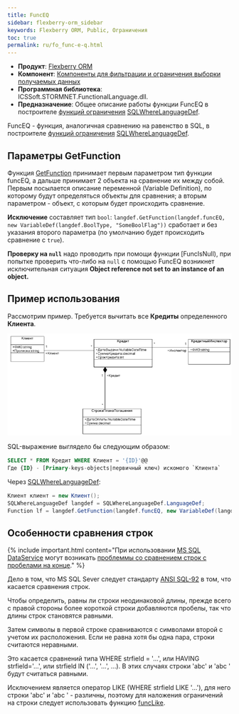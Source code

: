 ```yaml
---
title: FuncEQ
sidebar: flexberry-orm_sidebar
keywords: Flexberry ORM, Public, Ограничения
toc: true
permalink: ru/fo_func-e-q.html
---
```

* **Продукт**: [Flexberry ORM](fo_flexberry-o-r-m.html)
* **Компонент**: [Компоненты для фильтрации и ограничения выборки получаемых данных](fo_limitation.html)
* **Программная библиотека**: ICSSoft.STORMNET.FunctionalLanguage.dll.
* **Предназначение**: Общее описание работы функции FuncEQ в построителе [функций ограничения](fo_limit-function.html) [SQLWhereLanguageDef](fo_function-list.html).

FuncEQ - функция, аналогичная сравнению на равенство в SQL, в построителе [функций ограничения](fo_limit-function.html) [SQLWhereLanguageDef](fo_function-list.html).

## Параметры GetFunction

Функция [GetFunction](fo_function-list.html) принимает первым параметром тип функции funcEQ, а дальше принимает 2 объекта на сравнение их между собой. Первым посылается описание переменной (Variable Definition), по которому будут определяться объекты для сравнения; а вторым параметром - объект, с которым будет происходить сравнение.

**Исключение** составляет тип `bool`: `langdef.GetFunction(langdef.funcEQ, new VariableDef(langdef.BoolType, "SomeBoolFlag"))` сработает и без указания второго параметра (по умолчанию будет происходить сравнение с `true`).

**Проверку на `null`** надо проводить при помощи функции [FuncIsNull), при попытке проверить что-либо на `null` с помощью FuncEQ возникнет исключительная ситуация **Object reference not set to an instance of an object.**

## Пример использования

Рассмотрим пример. Требуется вычитать все **Кредиты** определенного **Клиента**.

![](/images/pages/products/flexberry-orm/func-e-q/filterexdiagram.png)

SQL-выражение выглядело бы следующим образом:

```sql
SELECT * FROM Кредит WHERE Клиент = '{ID}'@@
Где {ID} - [Primary-keys-objects|первичный ключ) искомого `Клиента`
```

Через [SQLWhereLanguageDef](fo_function-list.html):

```cs   
Клиент клиент = new Клиент();
SQLWhereLanguageDef langdef = SQLWhereLanguageDef.LanguageDef;
Function lf = langdef.GetFunction(langdef.funcEQ, new VariableDef(langdef.GuidType, Information.ExtractPropertyPath<Кредит>(x => x.Клиент)), клиент.__PrimaryKey);
```

## Особенности сравнения строк

{% include important.html content="При использовании [MS SQL DataService](fo_mssql-data-service.html) могут возникать [проблеммы со сравнением строк с пробелами на конце](http://improvingsoftware.com/2009/09/09/beware-of-this-trap-when-comparing-strings-in-t-sql-with-trailing-spaces/)." %}

Дело в том, что MS SQL Sever следует стандарту [ANSI SQL-92](https://ru.wikipedia.org/wiki/SQL-92) в том, что касается сравнения строк.

Чтобы определить, равны ли строки неодинаковой длины, прежде всего с правой стороны более короткой строки добавляются пробелы, так что длины строк становятся равными.

Затем символы в первой строке сравниваются с символами второй с учетом их расположения. Если не равна хотя бы одна пара, строки считаются неравными.

Это касается сравнений типа WHERE strfield = '...', или HAVING strfield='...', или strfield IN ('...', '...', ...). В этих случаях строки 'abc' и 'abc  ' будут считаться равными.

Исключением является оператор LIKE (WHERE strfield LIKE '...'), для него строки 'abc' и 'abc  ' - различны, поэтому для наложения ограничений на строки следует использовать функцию [funcLike](fo_func-like.html).
